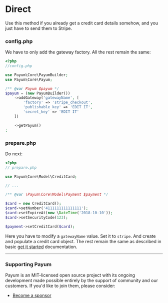 # Direct

Use this method if you already get a credit card details somehow, and you just have to send them to Stripe.

### config.php

We have to only add the gateway factory. All the rest remain the same:

```php
<?php
//config.php

use Payum\Core\PayumBuilder;
use Payum\Core\Payum;

/** @var Payum $payum */
$payum = (new PayumBuilder())
    ->addGateway('gatewayName', [
        'factory' => 'stripe_checkout',
        'publishable_key' => 'EDIT IT',
        'secret_key' => 'EDIT IT'
    ])

    ->getPayum()
;
```

### prepare.php

Do next:

```php
<?php
// prepare.php

use Payum\Core\Model\CreditCard;

// ...

/** @var \Payum\Core\Model\Payment $payment */

$card = new CreditCard();
$card->setNumber('4111111111111111');
$card->setExpireAt(new \DateTime('2018-10-10'));
$card->setSecurityCode(123);

$payment->setCreditCard($card);
```

Here you have to modify a `gatewayName` value. Set it to `stripe`. And create and populate a credit card object. The rest remain the same as described in basic [get it started](../get-it-started.md) documentation.

***

### Supporting Payum

Payum is an MIT-licensed open source project with its ongoing development made possible entirely by the support of community and our customers. If you'd like to join them, please consider:

* [Become a sponsor](https://github.com/sponsors/Payum)
